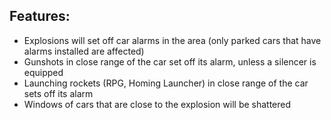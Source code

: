 ## Features:
- Explosions will set off car alarms in the area (only parked cars that have alarms installed are affected)
- Gunshots in close range of the car set off its alarm, unless a silencer is equipped
- Launching rockets (RPG, Homing Launcher) in close range of the car sets off its alarm
- Windows of cars that are close to the explosion will be shattered

